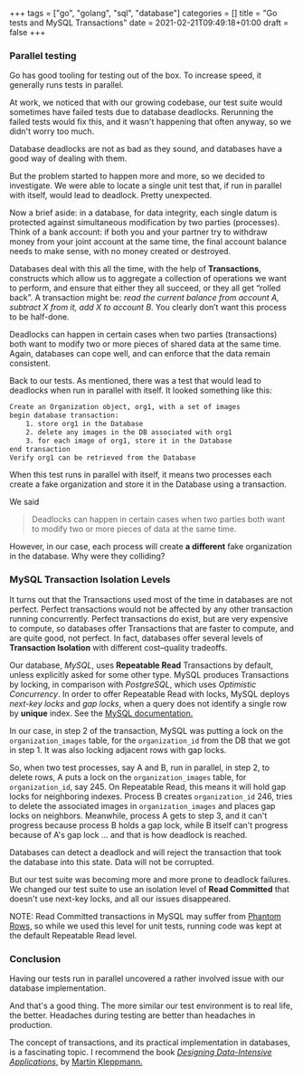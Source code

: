+++
tags = ["go", "golang", "sql", "database"]
categories = []
title = "Go tests and MySQL Transactions"
date = 2021-02-21T09:49:18+01:00
draft = false
+++

### Parallel testing

Go has good tooling for testing out of the box. To increase speed, it generally
runs tests in parallel.

At work, we noticed that with our growing codebase, our test suite would sometimes
have failed tests due to database deadlocks. Rerunning the failed tests
would fix this, and it wasn't happening that often anyway, so we didn't worry
too much.

Database deadlocks are not as bad as they sound, and databases have a good way
of dealing with them.

But the problem started to happen more and more, so we decided to investigate.
We were able to locate a single unit test that, if run in parallel with
itself, would lead to deadlock. Pretty unexpected.

Now a brief aside: in a database, for data integrity, each single datum is
protected against simultaneous modification by two parties (processes).
Think of a bank account: if both you and your partner try to withdraw money
from your joint account at the same time, the final account balance needs to
make sense, with no money created or destroyed.

Databases deal with this all the time, with the help of **Transactions**,
constructs which
allow us to aggregate a collection of operations we want to perform, and ensure
that either they all succeed, or they all get “rolled back”.
A transaction might be: *read the current balance from account A,
subtract X from it, add X to account B*.
You clearly don’t want this process to be half-done.

Deadlocks can happen in certain cases when two parties (transactions) both want
to modify two or more pieces of shared data at the same time.
Again, databases can cope well, and can enforce that the data remain consistent.

Back to our tests. As mentioned, there was a test that would lead to deadlocks
when run in parallel with itself. It looked something like this:

``` txt
Create an Organization object, org1, with a set of images
begin database transaction:
    1. store org1 in the Database
    2. delete any images in the DB associated with org1
    3. for each image of org1, store it in the Database
end transaction
Verify org1 can be retrieved from the Database
```

When this test runs in parallel with itself, it means two processes each create a
fake organization and store it in the Database using a transaction.

We said
> Deadlocks can happen in certain cases when two parties both want to
> modify two or more pieces of data at the same time.

However, in our case, each process will create **a different**
fake organization in the database. Why were they colliding?

### MySQL Transaction Isolation Levels

It turns out that the Transactions used most of the time in databases are not
perfect. Perfect transactions would not be affected by any other transaction
running concurrently.
Perfect transactions do exist, but are very expensive to compute, so databases
offer Transactions that are faster to compute, and are quite good, not perfect.
In fact, databases offer several levels of **Transaction Isolation** with different
cost–quality tradeoffs.

Our database, *MySQL*, uses **Repeatable Read** Transactions by default, unless
explicitly asked for some other type. MySQL produces Transactions by locking,
in comparison with *PostgreSQL*, which uses *Optimistic Concurrency*.
In order to offer Repeatable Read with locks, MySQL deploys *next-key locks* and
*gap locks*, when a query does not identify a single
row by **unique** index. See the
[MySQL documentation.](https://dev.mysql.com/doc/refman/5.7/en/innodb-transaction-isolation-levels.html)

In our case, in step 2 of the transaction, MySQL was putting a lock on the
`organization_images` table, for the `organization_id` from the DB that we got
in step 1. It was also locking adjacent rows with gap locks.

So, when two test processes, say A and B, run in parallel, in step 2, to delete rows,
A puts a lock on the `organization_images` table, for `organization_id`, say 245.
On Repeatable Read, this means it will hold gap locks for neighboring indexes.
Process B creates `organization_id` 246, tries to delete
the associated images in `organization_images` and places gap locks on neighbors.
Meanwhile, process A gets to step 3, and it can't progress because process B
holds a gap lock, while B itself can't progress because of A's gap lock ...
and that is how deadlock is reached.

Databases can detect a deadlock and will reject the transaction
that took the database into this state. Data will not be corrupted.

But our test suite was becoming more and more prone to deadlock failures. \
We changed our test suite to use an isolation level of **Read Committed**
that doesn't use next-key locks, and all our issues disappeared.

NOTE: Read Committed transactions in MySQL may suffer from
[Phantom Rows,](https://dev.mysql.com/doc/refman/5.7/en/innodb-next-key-locking.html)
so while we used this level for unit tests, running code was kept at the default
Repeatable Read level.

### Conclusion

Having our tests run in parallel uncovered a rather involved issue with
our database implementation.

And that's a good thing. The more similar our test environment is to real
life, the better. Headaches during testing are better than headaches
in production.

The concept of transactions, and its practical implementation in databases, is
a fascinating topic. I recommend the book
[*Designing Data-Intensive Applications*,](https://dataintensive.net/)
by [Martin Kleppmann.](https://martin.kleppmann.com/)
